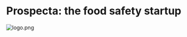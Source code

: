 # Prospecta: the food safety startup

![logo.png](https://github.com/juancolonna/prospecta/blob/main/logo.png|width=100)
